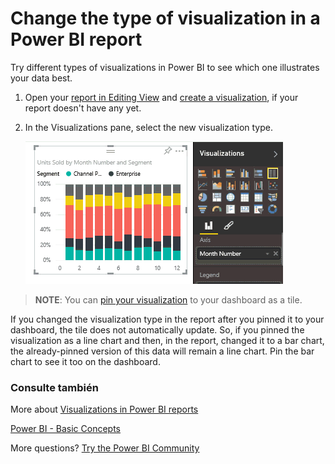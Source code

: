 <properties
   pageTitle="Change the type of visualization in a Power BI report"
   description="Change the type of visualization in a Power BI report"
   services="powerbi"
   documentationCenter=""
   authors="mihart"
   manager="mblythe"
   backup=""
   editor=""
   tags=""
   qualityFocus="no"
   qualityDate=""/>

<tags
   ms.service="powerbi"
   ms.devlang="NA"
   ms.topic="article"
   ms.tgt_pltfrm="NA"
   ms.workload="powerbi"
   ms.date="10/08/2016"
   ms.author="mihart"/>

# Change the type of visualization in a Power BI report

Try different types of visualizations in Power BI to see which one illustrates your data best. 

1.  Open your <bpt id="p1">[</bpt>report in Editing View<ept id="p1">](powerbi-service-go-from-reading-view-to-editing-view.md)</ept> and <bpt id="p2">[</bpt>create a visualization<ept id="p2">](powerbi-service-add-visualizations-to-a-report-i.md)</ept>, if your report doesn't have any yet.

2.  In the Visualizations pane, select the new visualization type.  

    ![](media/powerbi-service-change-the-type-of-visualization-in-a-report/changeviz.gif)

><bpt id="p1">**</bpt>NOTE<ept id="p1">**</ept>: You can <bpt id="p2">[</bpt>pin your visualization<ept id="p2">](powerbi-service-pin-a-tile-to-a-dashboard-from-a-report.md)</ept> to your dashboard as a tile.

If you changed the visualization type in the report after you pinned it to your dashboard, the tile does not automatically update. So, if you pinned the visualization as a line chart and then, in the report, changed it to a bar chart, the already-pinned version of this data will remain a line chart. Pin the bar chart to see it too on the dashboard.




###  Consulte también

More about <bpt id="p1">[</bpt>Visualizations in Power BI reports<ept id="p1">](powerbi-service-visualizations-for-reports.md)</ept>

[Power BI - Basic Concepts](powerbi-service-basic-concepts.md)

More questions? [Try the Power BI Community](http://community.powerbi.com/)
